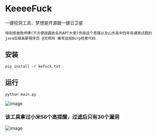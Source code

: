 # KeeeeFuck
 一键挖洞工具，梦想是开源跟一键日卫星
 
`特别感谢我师傅(不方便透露姓名的APT大佬)传授这个思路以及山东高中四年背诵面试题的java后端高薪程序员 @文明鸡 编写这段Burp检索代码`
## 安装
```
pip install -r kefuck.txt
```

## 运行
```
python main.py
```

![image](https://github.com/soryecker/KeeeeFuck/assets/46450756/3d3b547e-2e53-4a48-aa6c-c90c48e192cb)

### 该工具拿过小米56个高提醒，过滤后只有30个漏洞
![image](https://github.com/soryecker/KeeeeFuck/assets/46450756/6c1f71a6-63dc-4dde-ab70-ca3cd212db21)
